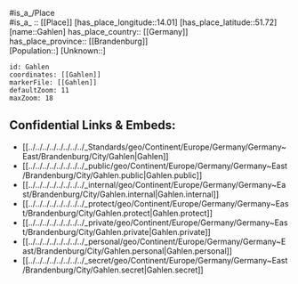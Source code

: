 ﻿---
location: [51.72,14.01] 
mapzoom: [7,12] 
mapmarker: city 
type: City
tags:
- geo/City


SpocWebEntityId: 30338
isDeleted: false
confidential: public

---
#is_a_/Place  
#is_a_ :: [[Place]] 
[has_place_longitude::14.01] 
[has_place_latitude::51.72] 
[name::Gahlen] 
has_place_country:: [[Germany]]  
has_place_province:: [[Brandenburg]]  
[Population::] 
[Unknown::] 


```leaflet
id: Gahlen
coordinates: [[Gahlen]] 
markerFile: [[Gahlen]] 
defaultZoom: 11 
maxZoom: 18
```


## Confidential Links & Embeds: 
- [[../../../../../../../../_Standards/geo/Continent/Europe/Germany/Germany~East/Brandenburg/City/Gahlen|Gahlen]] 
- [[../../../../../../../../_public/geo/Continent/Europe/Germany/Germany~East/Brandenburg/City/Gahlen.public|Gahlen.public]] 
- [[../../../../../../../../_internal/geo/Continent/Europe/Germany/Germany~East/Brandenburg/City/Gahlen.internal|Gahlen.internal]] 
- [[../../../../../../../../_protect/geo/Continent/Europe/Germany/Germany~East/Brandenburg/City/Gahlen.protect|Gahlen.protect]] 
- [[../../../../../../../../_private/geo/Continent/Europe/Germany/Germany~East/Brandenburg/City/Gahlen.private|Gahlen.private]] 
- [[../../../../../../../../_personal/geo/Continent/Europe/Germany/Germany~East/Brandenburg/City/Gahlen.personal|Gahlen.personal]] 
- [[../../../../../../../../_secret/geo/Continent/Europe/Germany/Germany~East/Brandenburg/City/Gahlen.secret|Gahlen.secret]] 
